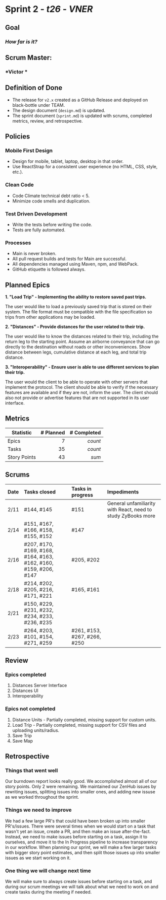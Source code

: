 # Sprint 2 - *t26* - *VNER*

## Goal
### *How far is it?*

## Scrum Master: 
### *Victor *

## Definition of Done

* The release for `v2.x` created as a GitHub Release and deployed on black-bottle under TEAM.
* The design document (`design.md`) is updated.
* The sprint document (`sprint.md`) is updated with scrums, completed metrics, review, and retrospective.

## Policies

### Mobile First Design
* Design for mobile, tablet, laptop, desktop in that order.
* Use ReactStrap for a consistent user experience (no HTML, CSS, style, etc.).

### Clean Code
* Code Climate technical debt ratio < 5.
* Minimize code smells and duplication.

### Test Driven Development
* Write the tests before writing the code.
* Tests are fully automated.

### Processes
* Main is never broken. 
* All pull request builds and tests for Main are successful.
* All dependencies managed using Maven, npm, and WebPack.
* GitHub etiquette is followed always.


## Planned Epics

**1. "Load Trip" - Implementing the ability to restore saved past trips.**

The user would like to load a previously saved trip that is stored on their system. The file format must be compatible with the file specification so trips from other applications may be loaded.

**2. "Distances" - Provide distances for the user related to their trip.**

The user would like to know the distances related to their trip, including the return leg to the starting point. Assume an airborne conveyance that can go directly to the destination without roads or other inconveniences. Show distance between legs, cumulative distance at each leg, and total trip distance.

**3. "Interoperability" - Ensure user is able to use different services to plan their trip.**

The user would the client to be able to operate with other servers that implement the protocol. The client should be able to verify if the necessary features are available and if they are not, inform the user. The client should also not provide or advertise features that are not supported in its user interface.

## Metrics

| Statistic | # Planned | # Completed |
| --- | ---: | ---: |
| Epics | 7 | *count* |
| Tasks |  35   | *count* | 
| Story Points |  43  | *sum* | 


## Scrums

| Date | Tasks closed  | Tasks in progress | Impediments |
| :--- | :--- | :--- | :--- |
| 2/11 | #144, #145 | #151 | General unfamiliarity with React, need to study ZyBooks more |
| 2/14 | #151, #167, #166, #158, #155, #152 | #147 |  |
| 2/16 | #207, #170, #169, #168, #164, #163, #162, #160, #159, #206, #147 | #205, #202 | |
| 2/18 | #214, #202, #205, #216, #171, #221 | #165, #161 | |
| 2/21 | #150, #229, #231, #232, #234, #233, #236, #235 | | |
| 2/23 | #264, #203, #101, #154, #271, #259 | #261, #153, #267, #266, #250 | |


## Review

### Epics completed  
1. Distances Server Interface
2. Distances UI
3. Interoperability

### Epics not completed 
1. Distance Units - Partially completed, missing support for custom units.
2. Load Trip - Partially completed, missing support for CSV files and uploading units/radius.
3. Save Trip
4. Save Map


## Retrospective

### Things that went well
Our burndown report looks really good. We accomplished almost all of our story points. Only 2 were remaining.
We maintained our ZenHub issues by rewriting issues, splitting issues into smaller ones, and adding new issuse as we worked throughout the sprint.

### Things we need to improve
We had a few large PR's that could have been broken up into smaller PR's/issues.
There were several times when we would start on a task that wasn't yet an issue, create a PR, and then make an issue after-the-fact. Instead, we need to make issues before starting on a task, assign it to ourselves, and move it to the In Progress pipeline to increase transparency in our workflow. When planning our sprint, we will make a few larger tasks with bigger story point estimates, and then split those issues up into smaller issues as we start working on it.

### One thing we will change next time
We will make sure to always create issues before starting on a task, and during our scrum meetings we will talk about what we need to work on and create tasks during the meeting if needed.
